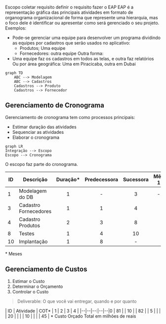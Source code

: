 Escopo
coletar requisito
definir o requisito
fazer o EAP
EAP é a representação gráfica das principais atividades em formato de organograma organizacional de forma que represente uma hierarquia, mas o foco dele é identificar ou apresentar como será gerenciado o seu projeto.
Exemplos:
- Pode-se gerenciar uma equipe para desenvolver um programa dividindo as equipes por cadastros que serão usados no aplicativo:
	- Produtos; Uma equipe
	- Fornecedores: outra equipe
Outra forma:
- Uma equipe faz os cadastros em todos as telas, e outra faz relatórios
Ou por área geográfica: Uma em Piracicaba, outra em Dubai

```mermaid
graph TD
    ABC --> Modelagem
    ABC --> Cadastros
    Cadastros --> Produto
    Cadastros --> Fornecedor
```

## Gerenciamento de Cronograma
Gerenciamento de cronograma tem como processos principais:
- Estimar duração das atividades
- Sequenciar as atividades
- Elaborar o cronograma

```mermaid
graph LR
Integração --> Escopo 
Escopo --> Cronograma
```

O escopo faz parte do cronograma.

| ID | Descrição | Duração* | Predecessora | Sucessora | Mês 1 | Mês 2 | Mês 3 |
|--|--|:--:|:--:|:--:|:--:|:--:|:--:|
| 1 | Modelagem do DB | 1 | - | 3 | - |  |  |  |
| 3 | Cadastro Fornecedores | 1 | 1 | 4 |  | - | - |
| 4 | Cadastro Produtos | 2 | 3 | 8 |  |  |  |
| 8 | Testes | 1 | 4 | 10 |  |  |  |
| 10 | Implantação | 1 | 8 | - |  |  |  |
\* Meses

## Gerenciamento de Custos

 1. Estimar o Custo
 2. Determinar o Orçamento
 3. Controlar o Custo

> Deliverable: O que você vai entregar, quando e por quanto

| ID | Atividade | COT* | 1 | 2 | 3 | 4 |
|--|--|--:|--|--|0
| 81 |  | 10 |
| 82 |   | 5  |
| | | 20 |
| | | 10 |
| | | 45 |
\* Custo Orçado Total em milhões de reais
<!--stackedit_data:
eyJoaXN0b3J5IjpbNjM5NDk4OTUzLC0xMTYyMTcxNjc3XX0=
-->
